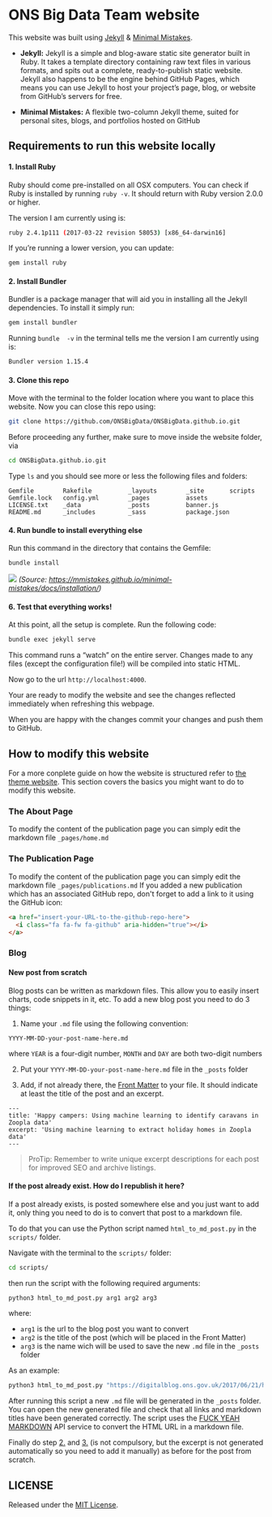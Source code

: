 
# ONS Big Data Team website

This website was built using [Jekyll][1] & [Minimal Mistakes][2].

* **Jekyll:** Jekyll is a simple and blog-aware static site generator built in Ruby. It takes a template directory containing raw text files in various formats, and spits out a complete, ready-to-publish static website. Jekyll also happens to be the engine behind GitHub Pages, which means you can use Jekyll to host your project’s page, blog, or website from GitHub’s servers for free.

* **Minimal Mistakes:** A flexible two-column Jekyll theme, suited for personal sites, blogs, and portfolios hosted on GitHub

## Requirements to run this website locally

#### 1. Install Ruby
Ruby should come pre-installed on all OSX computers. You can check if Ruby is installed by running ```ruby -v```. It should return with Ruby version 2.0.0 or higher.

The version I am currently using is:
``` bash
ruby 2.4.1p111 (2017-03-22 revision 58053) [x86_64-darwin16]
```
If you’re running a lower version, you can update:
``` bash
gem install ruby
```

#### 2. Install Bundler
Bundler is a package manager that will aid you in installing all the Jekyll dependencies. To install it simply run:

``` bash
gem install bundler
```
Running ```bundle  -v``` in the terminal tells me the version I am currently using is:
``` bash
Bundler version 1.15.4
```

#### 3. Clone this repo
Move with the terminal to the folder location where you want to place this website.
Now you can close this repo using:
``` bash
git clone https://github.com/ONSBigData/ONSBigData.github.io.git
```
Before proceeding any further, make sure to move inside the website folder, via
``` bash
cd ONSBigData.github.io.git
```

Type ```ls``` and you should see more or less the following files and folders:
```
Gemfile        Rakefile          _layouts        _site       scripts
Gemfile.lock   config.yml        _pages          assets
LICENSE.txt    _data             _posts          banner.js
README.md      _includes         _sass           package.json
```

#### 4. Run bundle to install everything else

Run this command in the directory that contains the Gemfile:
``` bash
bundle install
```
![][3]
*(Source: https://mmistakes.github.io/minimal-mistakes/docs/installation/)*

#### 6. Test that everything works!
At this point, all the setup is complete. Run the following code:
``` bash
bundle exec jekyll serve
```
This command runs a “watch” on the entire server. Changes made to any files (except the configuration file!) will be compiled into static HTML.

Now go to the url ```http://localhost:4000```.

Your are ready to modify the website and see the changes reflected immediately when refreshing this webpage.

When you are happy with the changes commit your changes and push them to GitHub.


## How to modify this website
For a more conplete guide on how the website is structured refer to [the theme website][2]. This section covers the basics you might want to do to modify this website.

### The About Page
To modify the content of the publication page you can simply edit the markdown file ```_pages/home.md```

### The Publication Page

To modify the content of the publication page you can simply edit the markdown file ```_pages/publications.md```
If you added a new publication which has an associated GitHub repo, don't forget to add a link to it using the GitHub icon:
``` HTML
<a href="insert-your-URL-to-the-github-repo-here">
  <i class="fa fa-fw fa-github" aria-hidden="true"></i>
</a>
```
### Blog

#### New post from scratch
Blog posts can be written as markdown files. This allow you to easily insert charts, code snippets in it, etc.
To add a new blog post you need to do 3 things:

1. Name your ```.md``` file using the following convention:

  ```YYYY-MM-DD-your-post-name-here.md```

  where ```YEAR``` is a four-digit number, ```MONTH``` and ```DAY``` are both two-digit numbers

2. Put your ```YYYY-MM-DD-your-post-name-here.md``` file in the  ```_posts``` folder

3. Add, if not already there, the [Front Matter][4] to your file. It should indicate at least the title of the post and an excerpt.

```
---
title: 'Happy campers: Using machine learning to identify caravans in Zoopla data'
excerpt: 'Using machine learning to extract holiday homes in Zoopla data'
---
```

> ProTip: Remember to write unique excerpt descriptions for each post for improved SEO and archive listings.


#### If the post already exist. How do I republish it here?
If a post already exists, is posted somewhere else and you just want to add it, only thing you need to do is to convert that post to a markdown file.

To do that you can use the Python script named ```html_to_md_post.py``` in the ```scripts/``` folder.

Navigate with the terminal to the ```scripts/``` folder:
``` bash
cd scripts/
```

then run the script with the following required arguments:
``` Python
python3 html_to_md_post.py arg1 arg2 arg3
```
where:

* ```arg1``` is the url to the blog post you want to convert
* ```arg2``` is the title of the post (which will be placed in the Front Matter)
* ```arg3``` is the name wich will be used to save the new ```.md``` file in the ```_posts``` folder

As an example:
``` Python
python3 html_to_md_post.py "https://digitalblog.ons.gov.uk/2017/06/21/happy-campers-using-machine-learning-to-identify-caravans-in-zoopla-data/" "Happy campers: Using machine learning to identify caravans in Zoopla data" "2017-06-21-happy-campers.md"
```
After running this script a new ```.md``` file will be generated in the ```_posts``` folder. You can open the new generated file and check that all links and markdown titles have been generated correctly.
The script uses the [FUCK YEAH MARKDOWN][6] API service to convert the HTML URL in a markdown file.


Finally do step [2.][5] and [3.][5] (is not compulsory, but the excerpt is not generated automatically so you need to add it manually) as before for the post from scratch.

[1]: https://jekyllrb.com/
[2]: https://mmistakes.github.io/minimal-mistakes/
[3]: https://mmistakes.github.io/minimal-mistakes/assets/images/mm-bundle-install.gif
[4]: https://jekyllrb.com/docs/frontmatter/
[5]: #New-post-from-scratch
[6]: http://fuckyeahmarkdown.com/


## LICENSE

Released under the [MIT License](LICENSE.txt).

